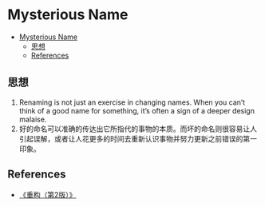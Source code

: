 # Mysterious Name


<!-- TOC -->

- [Mysterious Name](#mysterious-name)
    - [思想](#思想)
    - [References](#references)

<!-- /TOC -->


## 思想
1. Renaming is not just an exercise in changing names. When you can’t think of a good name for something, it’s often a sign of a deeper design malaise. 
2. 好的命名可以准确的传达出它所指代的事物的本质。而坏的命名则很容易让人引起误解，或者让人花更多的时间去重新认识事物并努力更新之前错误的第一印象。


## References
* [《重构（第2版）》](https://book.douban.com/subject/33400354/)
